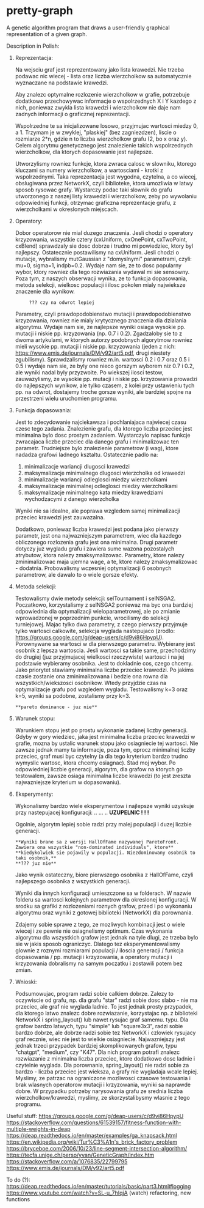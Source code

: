 # pretty-graph
A genetic algorithm program that draws a user-friendly graphical representation of a given graph.

Description in Polish:

1. Reprezentacja:

    Na wejsciu graf jest reprezentowany jako lista krawedzi. Nie trzeba podawac nic wiecej - lista oraz liczba wierzcholkow sa automatycznie wyznaczane na podstawie krawedzi.

    Aby znalezc optymalne rozlozenie wierzcholkow w grafie, potrzebuje dodatkowo przechowywac informacje o wspolrzednych X i Y kazdego z nich, poniewaz zwykla lista krawedzi i wierzcholkow nie daje nam zadnych informacji o graficznej reprezentacji.

    Wspolrzedne te sa inicjalizowane losowo, przyjmujac wartosci miedzy 0, a 1. Trzymam je w zwyklej, "plaskiej" (bez zagniezdzen), liscie o rozmiarze 2*n, gdzie n to liczba wierzcholkow grafu (2, bo x oraz y). Celem algorytmu genetycznego jest znalezienie takich wspolrzednych wierzcholkow, dla ktorych dopasowanie jest najlepsze.

    Utworzylismy rowniez funkcje, ktora zwraca calosc w slowniku, ktorego kluczami sa numery wierzcholkow, a wartosciami - krotki z wspolrzednymi. Taka reprezentacja jest wygodna, czytelna, a co wiecej, obslugiwana przez NetworkX, czyli biblioteke, ktora umozliwia w latwy sposob rysowac grafy. Wystarczy podac taki slownik do grafu utworzonego z naszej listy krawedzi i wierzcholkow, zeby po wywolaniu odpowiedniej funkcji, otrzymac graficzna reprezentacje grafu, z wierzcholkami w okreslonych miejscach.

2. Operatory:

    Dobor operatorow nie mial duzego znaczenia. Jesli chodzi o operatory krzyzowania, wszystkie cztery (cxUniform, cxOnePoint, cxTwoPoint, cxBlend) sprawdzaly sie dosc dobrze i trudno mi powiedziec, ktory byl najlepszy. Ostatecznie postawilismy na cxUniform. Jesli chodzi o mutacje, wybralismy mutGaussian z "domyslnymi" parametrami, czyli: mu=0, sigma=1, indpb=0.2. Wydaje nam sie, ze to dosc popularny wybor, ktory rowniez dla tego rozwiazania wydawal mi sie sensowny. Poza tym, z naszych obserwacji wynika, ze to funkcja dopasowania, metoda selekcji, wielkosc populacji i ilosc pokolen mialy najwieksze znaczenie dla wynikow. 

            ??? czy na odwrot lepiej
    Parametry, czyli prawdopodobienstwo mutacji i prawdopodobienstwo krzyzowania, rowniez nie mialy krytycznego znaczenia dla dzialania algorytmu. Wydaje nam sie, ze najlepsze wyniki osiaga wysokie pp. mutacji i niskie pp. krzyzowania (np. 0.7 i 0.2). Zgadzaloby sie to z dwoma artykulami, w ktorych autorzy podobnych algorytmow rowniez mieli wysokie pp. mutacji i niskie pp. krzyzowania (jeden z nich: https://www.emis.de/journals/DM/v92/art5.pdf, drugi niestety zgubilismy). Sprawdzalismy rowniez m.in. wartosci 0.2 i 0.7 oraz 0.5 i 0.5 i wydaje nam sie, ze byly one nieco gorszym wyborem niz 0.7 i 0.2, ale wyniki nadal byly przyzwoite. Po wiekszej ilosci testow, zauwazylismy, ze wysokie pp. mutacji i niskie pp. krzyzowania prowadzi do najlepszych wynikow, ale tylko czasem, z kolei przy ustawieniu tych pp. na odwrot, dostajemy troche gorsze wyniki, ale bardziej spojne na przestrzeni wielu uruchomien programu.

4. Funkcja dopasowania:

    Jest to zdecydowanie najciekawsza i pochlaniajaca najwiecej czasu czesc tego zadania. Znalezienie grafu, dla ktorego
    liczba przeciec jest minimalna bylo dosc prostym zadaniem. Wystarczylo napisac funkcje zwracajaca liczbe przeciec dla
    danego grafu i minimalizowac ten parametr. Trudniejsze bylo znalezienie parametrow (i wag), ktore nadadza grafowi ladnego
    ksztaltu. Ostatecznie padlo na:
      1. minimalizacje wariancji dlugosci krawedzi
      2. maksymalizacje minimalnego dlugosci wierzcholka od krawedzi
      3. minimalizacje wariancji odleglosci miedzy wierzcholkami
      4. maksymalizacje minimalnej odleglosci miedzy wierzcholkami
      5. maksymalizacje minimalnego kata miedzy krawedziami wychodzacymi z danego wierzcholka
    
    Wyniki nie sa idealne, ale poprawa wzgledem samej minimalizacji przeciec krawedzi jest zauwazalna.

    Dodatkowo, poniewaz liczba krawedzi jest podana jako pierwszy parametr, jest ona najwazniejszym parametrem, wiec
    dla kazdego obliczonego rozlozenia grafu jest ona minimalna. Drugi parametr dotyczy juz wygladu grafu i zawiera sume wazona pozostalych atrybutow, ktora nalezy zmaksymalizowac. Parametry, ktore nalezy zminimalizowac maja ujemna wage, a te, ktore nalezy zmaksymalizowac - dodatnia. Probowalismy wczesniej optymalizacji 6 osobnych parametrow, ale dawalo to o wiele gorsze efekty.

3. Metoda selekcji:

    Testowalismy dwie metody selekcji: selTournament i selNSGA2. Poczatkowo, korzystalismy z selNSGA2 poniewaz ma byc ona
    bardziej odpowiednia dla optymalizacji wieloparametrowej, ale po zmianie wprowadzonej w poprzednim punkcie, wrocilismy do selekcji turniejowej. Majac tylko dwa parametry, z czego pierwszy przyjmuje tylko wartosci calkowite, selekcja wyglada nastepujaco (zrodlo: https://groups.google.com/g/deap-users/c/d9vi86HpypU). Porownywane sa wartosci w dla pierwszego parametru. Wybierany jest osobnik z lepsza wartoscia. Jesli wartosci sa takie same, przechodzimy do drugiej (juz przyjmujacej wielkosci rzeczywiste) wartosci i na jej podstawie wybieramy osobnika. Jest to dokladnie cos, czego chcemy. Jako priorytet stawiamy minimalna liczbe przeciec krawedzi. Po jakims czasie zostanie ona zminimalizowana i bedzie ona rowna dla wszystkich/wiekszosci osobnikow. Wtedy przyjdzie czas na optymalizacje grafu pod wzgledem wygladu. Testowalismy k=3 oraz k=5, wyniki sa podobne, zostalismy przy k=3.

       **pareto dominance - juz nie**

5. Warunek stopu:

    Warunkiem stopu jest po prostu wykonanie zadanej liczby generacji. Gdyby w gory wiedziec, jaka jest minimalna liczba przeciec krawedzi w grafie, mozna by ustalic warunek stopu jako osiagniecie tej wartosci. Nie zawsze jednak mamy ta informacje, poza tym, oprocz minimalnej liczby przeciec, graf musi byc czytelny (a dla tego kryterium bardzo trudno wymyslic wartosc, ktora chcemy osiagnac). Stad moj wybor. Po odpowiedniej liczbie generacji, algorytm, dla grafow na ktorych go testowalem, zawsze osiaga minimalna liczbe krawedzi (to jest zreszta najwazniejsze kryterium w dopasowaniu).

6. Eksperymenty:

    Wykonalismy bardzo wiele eksperymentow i najlepsze wyniki uzyskuje przy nastepujacej konfiguracji:
    ..
    ...
    ..
       **UZUPELNIC ! ! !**

    Ogolnie, algorytm lepiej sobie radzi przy malej populacji i duzej liczbie generacji.

       **Wyniki brane sa z wersji HallOfFame nazywanej ParetoFront. Zawiera ona wszystkie "non-dominated individuals", ktore** **kiedykolwiek sie pojawily w populacji. Niezdominowany osobnik to taki osobnik,**
       **??? juz nie**

    Jako wynik ostateczny, biore pierwszego osobnika z HallOfFame, czyli najlepszego osobnika z wszystkich generacji.

    Wyniki dla innych konfiguracji umieszczone sa w folderach. W nazwie folderu sa wartosci kolejnych parametrow dla okreslonej konfiguracji. W srodku sa grafiki z rozlozeniami roznych grafow, przed i po wykonaniu algorytmu oraz wyniki z gotowej biblioteki (NetworkX) dla porownania.

    Zdajemy sobie sprawe z tego, ze mozliwych kombinacji jest o wiele wiecej i ze pewnie nie osiagnelismy optimum. Czas wykonania algorytmu dla wszystkich grafow jest jednak na tyle dlugi, ze trzeba bylo sie w jakis sposob ograniczyc. Dlatego tez eksperymentowalismy glownie z roznymi rozmiarami populacji / iloscia generacji / funkcja dopasowania / pp. mutacji i krzyzowania, a operatory mutacji i krzyzowania dobralismy na samym poczatku i zostawili potem bez zmian.

7. Wnioski:

    Podsumowujac, program radzi sobie calkiem dobrze. Zalezy to oczywiscie od grafu, np. dla grafu "star" radzi sobie
    dosc slabo - nie ma przeciec, ale graf nie wyglada ladnie. To jest jednak prosty przypadek, dla ktorego latwo znalezc
    dobre rozwiazanie, korzystajac np. z biblioteki NetworkX i spring_layout() lub nawet rysujac graf samemu. typu. Dla grafow 
    bardzo latwych, typu "simple" lub "square3x3", radzi sobie bardzo dobrze, ale dobrze radzi sobie tez NetworkX i czlowiek 
    rysujacy graf recznie, wiec nie jest to wielkie osiagniecie. Najwazniejszy jest jednak trzeci przypadek bardziej skomplikowanych grafow, typu "chatgpt", "medium", czy "K47". Dla nich program potrafi znalezc rozwiazanie z minimalna liczba przeciec, ktore dodatkowo dosc ladnie i czytelnie wyglada. Dla porownania, spring_layout() nie radzi sobie za bardzo - liczba przeciec jest wieksza, a grafy nie wygladaja wcale lepiej. Myslimy, ze patrzac na ograniczone mozliwosci czasowe testowania i brak wlasnych operatorow mutacji i krzyzowania, wyniki sa naprawde dobre. W przypadku potrzeby narysowania grafu ze srednia liczba wierzcholkow/krawedzi, myslimy, ze skorzystalibysmy wlasnie z tego programu.

Useful stuff:
https://groups.google.com/g/deap-users/c/d9vi86HpypU
https://stackoverflow.com/questions/61539157/fitness-function-with-multiple-weights-in-deap
https://deap.readthedocs.io/en/master/examples/ga_knapsack.html
https://en.wikipedia.org/wiki/Tur%C3%A1n's_brick_factory_problem
https://bryceboe.com/2006/10/23/line-segment-intersection-algorithm/
https://tecfa.unige.ch/perso/yvan/GeneticGraph/index.htm
https://stackoverflow.com/a/1076835/22799795
https://www.emis.de/journals/DM/v92/art5.pdf

To do (?):
https://deap.readthedocs.io/en/master/tutorials/basic/part3.html#logging
https://www.youtube.com/watch?v=SL-u_7hIqjA (watch)
refactoring, new functions

